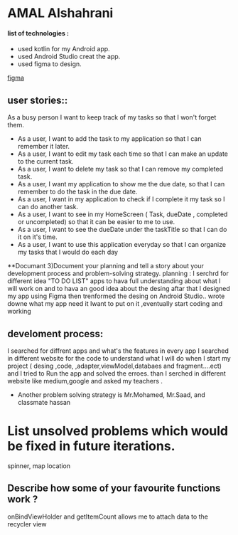   # AMAL Alshahrani  
#### list of technologies :
* used kotlin for my Android app.
* used Android Studio creat the app.
* used figma to design.
 
 [figma](https://www.figma.com/file/30g8u649pef3QemeLC6QLR/Untitled?node-id=0%3A1)
 
 ## user stories::
 
 As a busy person I want to keep track of my tasks so that I won't forget them.
 - As a user, I want to add the task to my application so that I can remember it later.
  - As a user, I want to edit my task each time so that I can make an update to the current task.
  - As a user, I want to delete my task so that I can remove my completed task. 
  - As a user, I want my application to show me the due date, so that I can remember to do the task in the due date. 
  - As a user, I want in my application to check if I complete it my task so I can do another task. 
  - As a user, I want to see in my HomeScreen ( Task, dueDate , completed or uncompleted) so that it can be easier to me to use.
  - As a user, I want to see the dueDate under the taskTitle so that I can do it on it's time. 
  - As a user, I want to use this application everyday so that I can organize my tasks that I would do each day 
 
 
 **Documant 3)Document your planning and tell a story about your development process and problem-solving strategy.
planning :
I serchrd for different idea "TO DO LIST" apps to hava full understanding about what I will work on and to hava an good idea about the desing aftar that I designed
my app using Figma then trenformed the desing on Android Studio..
wrote downe what my app need it Iwant to put on it ,eventually start coding and working 

## develoment process:
I searched for diffrent apps and what's the features in every app 
I searched in different website for the code to understand what I will do when I start my project ( desing ,code, ,adapter,viewModel,databaes and fragment....ect)
and I tried to Run the app and solved the erroes.
than I serched in different website like medium,google and asked my teachers .
* Another problem solving strategy is Mr.Mohamed, Mr.Saad, and classmate hassan 
 # List unsolved problems which would be fixed in future iterations.
  spinner,  map location
## Describe how some of your favourite functions  work ?
onBindViewHolder and getItemCount 
allows me to attach data to the recycler view
